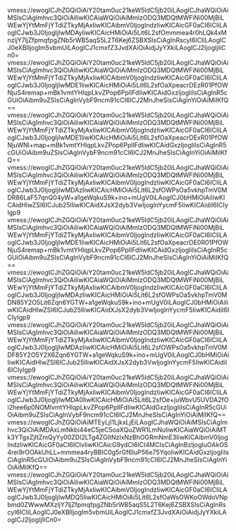 vmess://ewogICJhZGQiOiAiY20tam0uc21keW5ldC5jb20iLAogICJhaWQiOiAiMSIsCiAgImhvc3QiOiAiIiwKICAiaWQiOiAiMmIzODQ3MDQtMWFiNi00MjBiLWEwYjYtMmFjYTdiZTkyMjAxIiwKICAibmV0IjogIndzIiwKICAicGF0aCI6ICIiLAogICJwb3J0IjogIjIwMDAyIiwKICAicHMiOiAi5Lit6L2sfOmmmea4r0hLQk4xMnzljY7ljZfpmqfpgZNb5rWB5aqS5L2T6Kej6ZSBXSIsCiAgInRscyI6ICIiLAogICJ0eXBlIjogIm5vbmUiLAogICJ1cmxfZ3JvdXAiOiAidjJyYXkiLAogICJ2IjogIjIiCn0=
vmess://ewogICJhZGQiOiAiY20tam0uc21keW5ldC5jb20iLAogICJhaWQiOiAiMSIsCiAgImhvc3QiOiAiIiwKICAiaWQiOiAiMmIzODQ3MDQtMWFiNi00MjBiLWEwYjYtMmFjYTdiZTkyMjAxIiwKICAibmV0IjogIndzIiwKICAicGF0aCI6ICIiLAogICJwb3J0IjogIjIwMDE1IiwKICAicHMiOiAi5Lit6L2sfOaXpeacrDEzR01PfOWNjuS4remap+mBk1vmtYHlqpLkvZPop6PplIFdIiwKICAidGxzIjogIiIsCiAgInR5cGUiOiAibm9uZSIsCiAgInVybF9ncm91cCI6ICJ2MnJheSIsCiAgInYiOiAiMiIKfQ==
vmess://ewogICJhZGQiOiAiY20tam0uc21keW5ldC5jb20iLAogICJhaWQiOiAiMSIsCiAgImhvc3QiOiAiIiwKICAiaWQiOiAiMmIzODQ3MDQtMWFiNi00MjBiLWEwYjYtMmFjYTdiZTkyMjAxIiwKICAibmV0IjogIndzIiwKICAicGF0aCI6ICIiLAogICJwb3J0IjogIjIwMDE1IiwKICAicHMiOiAi5Lit6L2sfOaXpeacrDExR01PfOWNjuWNl+map+mBk1vmtYHlqpLkvZPop6PplIFdIiwKICAidGxzIjogIiIsCiAgInR5cGUiOiAibm9uZSIsCiAgInVybF9ncm91cCI6ICJ2MnJheSIsCiAgInYiOiAiMiIKfQ==
vmess://ewogICJhZGQiOiAiY20tam0uc21keW5ldC5jb20iLAogICJhaWQiOiAiMSIsCiAgImhvc3QiOiAiIiwKICAiaWQiOiAiMmIzODQ3MDQtMWFiNi00MjBiLWEwYjYtMmFjYTdiZTkyMjAxIiwKICAibmV0IjogIndzIiwKICAicGF0aCI6ICIiLAogICJwb3J0IjogIjIwMDAzIiwKICAicHMiOiAi5Lit6L2sfOWPsOa5vkhpTmV0MDR86LaF57qnQ04yW+a1geWqkuS9k+ino+mUgV0iLAogICJ0bHMiOiAiIiwKICAidHlwZSI6ICJub25lIiwKICAidXJsX2dyb3VwIjogInYycmF5IiwKICAidiI6ICIyIgp9
vmess://ewogICJhZGQiOiAiY20tam0uc21keW5ldC5jb20iLAogICJhaWQiOiAiMSIsCiAgImhvc3QiOiAiIiwKICAiaWQiOiAiMmIzODQ3MDQtMWFiNi00MjBiLWEwYjYtMmFjYTdiZTkyMjAxIiwKICAibmV0IjogIndzIiwKICAicGF0aCI6ICIiLAogICJwb3J0IjogIjIwMDE1IiwKICAicHMiOiAi5Lit6L2sfOaXpeacrDE0R01PfOWNjuS4remap+mBk1vmtYHlqpLkvZPop6PplIFdIiwKICAidGxzIjogIiIsCiAgInR5cGUiOiAibm9uZSIsCiAgInVybF9ncm91cCI6ICJ2MnJheSIsCiAgInYiOiAiMiIKfQ==
vmess://ewogICJhZGQiOiAiY20tam0uc21keW5ldC5jb20iLAogICJhaWQiOiAiMSIsCiAgImhvc3QiOiAiIiwKICAiaWQiOiAiMmIzODQ3MDQtMWFiNi00MjBiLWEwYjYtMmFjYTdiZTkyMjAxIiwKICAibmV0IjogIndzIiwKICAicGF0aCI6ICIiLAogICJwb3J0IjogIjIwMDAzIiwKICAicHMiOiAi5Lit6L2sfOWPsOa5vkhpTmV0MDN85Y2O5Lit6Zqn6YGTW+a1geWqkuS9k+ino+mUgV0iLAogICJ0bHMiOiAiIiwKICAidHlwZSI6ICJub25lIiwKICAidXJsX2dyb3VwIjogInYycmF5IiwKICAidiI6ICIyIgp9
vmess://ewogICJhZGQiOiAiY20tam0uc21keW5ldC5jb20iLAogICJhaWQiOiAiMSIsCiAgImhvc3QiOiAiIiwKICAiaWQiOiAiMmIzODQ3MDQtMWFiNi00MjBiLWEwYjYtMmFjYTdiZTkyMjAxIiwKICAibmV0IjogIndzIiwKICAicGF0aCI6ICIiLAogICJwb3J0IjogIjIwMDAzIiwKICAicHMiOiAi5Lit6L2sfOWPsOa5vkhpTmV0MDF85Y2O5Y2X6Zqn6YGTW+a1geWqkuS9k+ino+mUgV0iLAogICJ0bHMiOiAiIiwKICAidHlwZSI6ICJub25lIiwKICAidXJsX2dyb3VwIjogInYycmF5IiwKICAidiI6ICIyIgp9
vmess://ewogICJhZGQiOiAiY20tam0uc21keW5ldC5jb20iLAogICJhaWQiOiAiMSIsCiAgImhvc3QiOiAiIiwKICAiaWQiOiAiMmIzODQ3MDQtMWFiNi00MjBiLWEwYjYtMmFjYTdiZTkyMjAxIiwKICAibmV0IjogIndzIiwKICAicGF0aCI6ICIiLAogICJwb3J0IjogIjIwMDA0IiwKICAicHMiOiAi5Lit6L2sfOe+juWbvU5UVDA2fOi2hee6p0NOMlvmtYHlqpLkvZPop6PplIFdIiwKICAidGxzIjogIiIsCiAgInR5cGUiOiAibm9uZSIsCiAgInVybF9ncm91cCI6ICJ2MnJheSIsCiAgInYiOiAiMiIKfQ==
vmess://ewogICJhZGQiOiAiMTEyLjI1LjkxLjEiLAogICJhaWQiOiAiMSIsCiAgImhvc3QiOiAiMDAxLmNkbi44eC5jeC5oaXQuZWR1LmNuIiwKICAiaWQiOiAiMTk3YTgxZjItZmQyYy00ZDI2LTg4ZGItNzIxNzBhOGRmNmE3IiwKICAibmV0IjogIndzIiwKICAicGF0aCI6ICIvIiwKICAicG9ydCI6ICI4MCIsCiAgInBzIjogIuOAkOS4rei9rOOAkUhLL+mmmea4ryBBIC0g5rGf6IuP56e75YqoIiwKICAidGxzIjogIiIsCiAgInR5cGUiOiAibm9uZSIsCiAgInVybF9ncm91cCI6ICJ2MnJheSIsCiAgInYiOiAiMiIKfQ==
vmess://ewogICJhZGQiOiAiY20tam0uc21keW5ldC5jb20iLAogICJhaWQiOiAiMSIsCiAgImhvc3QiOiAiIiwKICAiaWQiOiAiMmIzODQ3MDQtMWFiNi00MjBiLWEwYjYtMmFjYTdiZTkyMjAxIiwKICAibmV0IjogIndzIiwKICAicGF0aCI6ICIiLAogICJwb3J0IjogIjIwMDQ5IiwKICAicHMiOiAi5Lit6L2sfOaWsOWKoOWdoVNpbmd0ZWwwMXzljY7ljZfpmqfpgZNb5rWB5aqS5L2T6Kej6ZSBXSIsCiAgInRscyI6ICIiLAogICJ0eXBlIjogIm5vbmUiLAogICJ1cmxfZ3JvdXAiOiAidjJyYXkiLAogICJ2IjogIjIiCn0=
